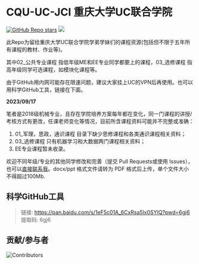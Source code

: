 # CQU-UC-JCI 重庆大学UC联合学院
<a href="https://github.com/preminstrel/awesome-seu">![GitHub Repo stars](https://img.shields.io/github/stars/horaceyi/CQU-UC-JCI?style=flat-square&logo=github&color=yellow)</a>
<a title="Hits" target="_blank" href="https://github.com/horaceyi/CQU-UC-JCI"><img src="https://hits.b3log.org/horaceyi/CQU-UC-JCI.svg"></a>

此Repo为留给重庆大学UC联合学院学弟学妹们的课程资源(包括但不限于五年所有课程的教材、作业等)。

其中02_公共专业课程 指低年级ME和EE专业同学都要上的课程，03_选修课程 指高年级同学可选课程，如模块化课程等。

由于GitHub用内网可能存在限速问题，建议大家挂上UC的VPN后再使用。也可以用科学GitHub工具，链接在下面。

**2023/09/17**

笔者是2018级机械专业，且存在学院培养方案每年都在变化，同一门课程的讲授/考核方式有更改，任课老师变化等情况，目前所含课程资料可能并不完整或准确：

1. 01_军理，思政，通识课程 目录下缺少思修课程和各类通识课程相关资料；
2. 03_选修课程 只有机器学习和大数据两门课程相关资料；
3. EE专业课程暂未收录。

欢迎不同年级/专业的其他同学修改和完善（提交 Pull Requests或使用 Issues），也可以[直接联系我](horaceyi@outlook.com)。docx/ppt 格式文件请转为 PDF 格式后上传，单个文件大小不得超过100Mb.

## 科学GitHub工具
> 链接: https://pan.baidu.com/s/1eF5c01A_6CxRsa5lx0SYlQ?pwd=6gj6 提取码: 6gj6

## 贡献/参与者
![Contributors](https://contributors-img.web.app/image?repo=horaceyi/CQU-UC-JCI)
